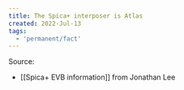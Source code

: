 ```yaml
---
title: The Spica+ interposer is Atlas
created: 2022-Jul-13
tags:
  - 'permanent/fact'
---
```


Source:
- [[Spica+ EVB information]] from Jonathan Lee



